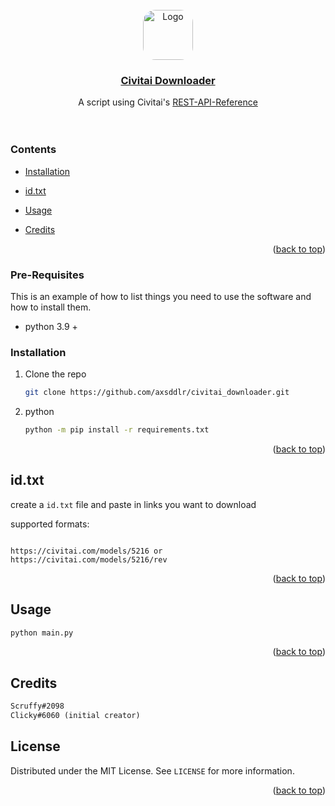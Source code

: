 <div id="top"></div>

<br />
<div align="center">

<img src="https://civitai.com/favicon.ico" alt="Logo" width="80" height="80" style="border-radius: 25%;">

<a href="https://civitai.com">
  <h3 align="center">Civitai Downloader</h3>
</a>

  <p align="center">
    A script using Civitai's <a href="https://github.com/civitai/civitai/wiki/REST-API-Reference">REST-API-Reference</a> 
    <br />
    <br />
    <br />

  </p>
</div>

### Contents
<div id="index"></div>

* <p align="left"><a href="#prereq">Installation</a></p>
* <p align="left"><a href="#config">id.txt</a></p>
* <p align="left"><a href="#usage">Usage</a></p>
* <p align="left"><a href="#credits">Credits</a></p>
<p align="right">(<a href="#top">back to top</a>)</p>


### Pre-Requisites
<div id="prereq"></div>

This is an example of how to list things you need to use the software and how to install them.
* python 3.9 +

### Installation

1. Clone the repo
   ```sh
   git clone https://github.com/axsddlr/civitai_downloader.git
   ```
2. python
   ```sh
   python -m pip install -r requirements.txt
   ```
<p align="right">(<a href="#top">back to top</a>)</p>

## id.txt
<div id="config"></div>

create a `id.txt` file and paste in links you want to download

supported formats:
```

https://civitai.com/models/5216 or
https://civitai.com/models/5216/rev

```
<p align="right">(<a href="#top">back to top</a>)</p>

## Usage
<div id="usage"></div>

   ```sh
  python main.py
   ```
<p align="right">(<a href="#top">back to top</a>)</p>

## Credits
<div id="credits"></div>

   ```markdown
  Scruffy#2098
  Clicky#6060 (initial creator)
   ```

## License

Distributed under the MIT License. See `LICENSE` for more information.

<p align="right">(<a href="#top">back to top</a>)</p>